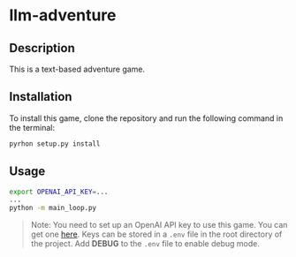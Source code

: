 # llm-adventure

## Description

This is a text-based adventure game. 

## Installation

To install this game, clone the repository and run the following command in the terminal:

```bash
pyrhon setup.py install
```


## Usage

```bash
export OPENAI_API_KEY=...
...
python -m main_loop.py
``` 

> Note: You need to set up an OpenAI API key to use this game. You can get one [here](https://beta.openai.com/).
> Keys can be stored in a `.env` file in the root directory of the project.
> Add __DEBUG__ to the `.env` file to enable debug mode.
